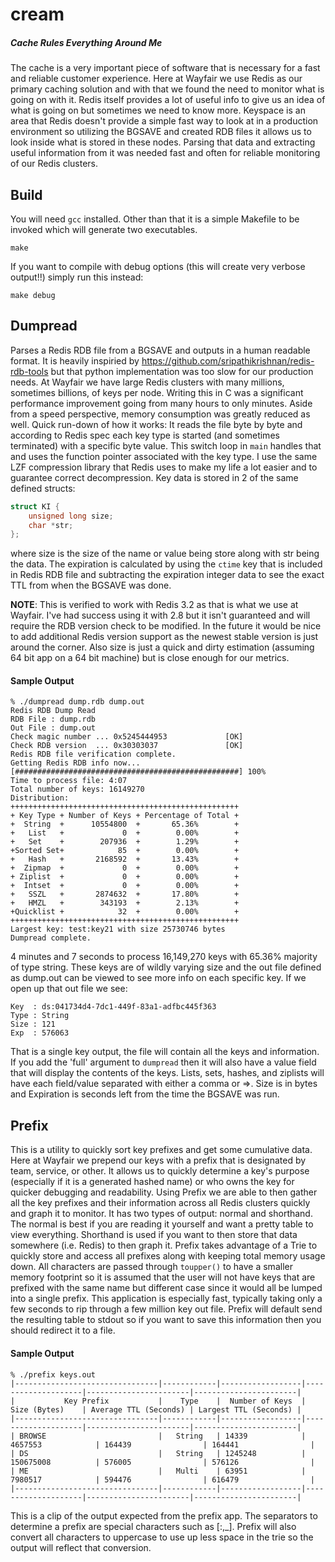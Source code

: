 # cream

##### Cache Rules Everything Around Me

The cache is a very important piece of software that is necessary for a fast 
and reliable customer experience. Here at Wayfair we use Redis as our  primary 
caching solution and with that we found the need to monitor what is going on 
with it. Redis itself provides a lot of useful info to give us  an idea of 
what is going on but sometimes we need to know more. Keyspace is an area that 
Redis doesn't provide a simple fast way to look at in a  production environment
so utilizing the BGSAVE and created RDB files it allows us to look inside what 
is stored in these nodes. Parsing that data  and extracting useful information 
from it was needed fast and often for reliable monitoring of our Redis clusters. 

## Build

You will need `gcc` installed. Other than that it is a simple Makefile to be 
invoked which will generate two executables.

```
make
```

If you want to compile with debug options (this will create very verbose output!!)
simply run this instead:

```
make debug
```

## Dumpread

Parses a Redis RDB file from a BGSAVE and outputs in a human readable format. 
It is heavily inspiried by https://github.com/sripathikrishnan/redis-rdb-tools 
but that python implementation was too slow for our production needs. At 
Wayfair we have large Redis  clusters with many millions, sometimes billions, 
of keys per node. Writing this in C was a significant performance improvement 
going from many hours to  only minutes. Aside from a speed perspective, 
memory consumption was greatly reduced as well.
Quick run-down of how it works: It reads the file byte by byte and according to
Redis spec each key type is started (and sometimes terminated) with a specific
byte value. This switch loop in `main` handles that and uses the function 
pointer associated with the key type. I use the same LZF compression library 
that Redis uses to make my life a lot easier and to guarantee correct 
decompression. Key data is stored in 2 of the same defined structs:

```c
struct KI {
    unsigned long size;
    char *str;
};
```

where size is the size of the name or value being store along with str being 
the data. The expiration is calculated by using the `ctime` key that is included
in Redis RDB file and subtracting the expiration integer data to see the exact
TTL from when the BGSAVE was done. 

**NOTE**: This is verified to work with Redis 3.2 as that is what we use at 
Wayfair. I've had success using it with 2.8 but it isn't guaranteed and will 
require the RDB version check to be modified. In the future it would be nice to
add additional Redis version support as the newest stable version is just around
the corner. Also size is just a quick and dirty estimation (assuming 64 bit app 
on a 64 bit machine) but is close enough for our metrics.

#### Sample Output

```
% ./dumpread dump.rdb dump.out
Redis RDB Dump Read
RDB File : dump.rdb
Out File : dump.out
Check magic number ... 0x5245444953             [OK]
Check RDB version  ... 0x30303037               [OK]
Redis RDB file verification complete.
Getting Redis RDB info now...
[##################################################] 100%
Time to process file: 4:07
Total number of keys: 16149270
Distribution:
+++++++++++++++++++++++++++++++++++++++++++++++++++
+ Key Type + Number of Keys + Percentage of Total +
+  String  +      10554800  +       65.36%        +
+   List   +             0  +        0.00%        +
+   Set    +        207936  +        1.29%        +
+Sorted Set+            85  +        0.00%        +
+   Hash   +       2168592  +       13.43%        +
+  Zipmap  +             0  +        0.00%        +
+ Ziplist  +             0  +        0.00%        +
+  Intset  +             0  +        0.00%        +
+   SSZL   +       2874632  +       17.80%        +
+   HMZL   +        343193  +        2.13%        +
+Quicklist +            32  +        0.00%        +
+++++++++++++++++++++++++++++++++++++++++++++++++++
Largest key: test:key21 with size 25730746 bytes
Dumpread complete.
```

4 minutes and 7 seconds to process 16,149,270 keys with 65.36% majority of type
string. These keys are of wildly varying size and the out file defined as 
dump.out can be viewed to see more info on each specific key. 
If we open up that out file we see:

```
Key  : ds:041734d4-7dc1-449f-83a1-adfbc445f363
Type : String
Size : 121
Exp  : 576063
```

That is a single key output, the file will contain all the keys and information.
If you add the 'full' argument to `dumpread` then it will also have a value 
field that will display the contents of the keys. Lists, sets, hashes, and 
ziplists will have each field/value separated with either a comma or =>. Size is
in bytes and Expiration is seconds left from the time the BGSAVE was run.

## Prefix
This is a utility to quickly sort key prefixes and get some cumulative data. 
Here at Wayfair we prepend our keys with a prefix that is designated by team, 
service, or other. It allows us to quickly determine a key's purpose (especially
if it is a generated hashed name) or who owns the key for quicker debugging and 
readability. Using Prefix we are able to then gather all the key prefixes and 
their information across all Redis clusters quickly and graph it to monitor. It 
has two types of output: normal and shorthand. The normal is best if you are 
reading it yourself and want a pretty table to view everything. Shorthand is 
used if you want to then store that data somewhere (i.e. Redis) to then graph 
it. Prefix takes advantage of a Trie  to quickly store and access all prefixes 
along with keeping total memory usage down. All characters are passed through 
`toupper()` to have a smaller memory footprint so it is assumed that the user 
will not have keys that are prefixed with the same name but different case since
it would all be lumped into a single prefix. This application is especially 
fast, typically taking only a few seconds to rip through a few million key out 
file. Prefix will default send the resulting table to stdout so if you want to 
save this information then you should redirect it to a file.

#### Sample Output

```
% ./prefix keys.out
|--------------------------------|------------|------------------|--------------------|-----------------------|-----------------------|
|           Key Prefix           |    Type    |  Number of Keys  |    Size (Bytes)    | Average TTL (Seconds) | Largest TTL (Seconds) |
|--------------------------------|------------|------------------|--------------------|-----------------------|-----------------------|
| BROWSE                         |   String   | 14339            | 4657553            | 164439                | 164441                |
| DS                             |   String   | 1245248          | 150675008          | 576005                | 576126                |
| ME                             |   Multi    | 63951            | 7980517            | 594476                | 616479                |
|--------------------------------|------------|------------------|--------------------|-----------------------|-----------------------|
```

This is a clip of the output expected from the prefix app. The separators to 
determine a prefix are special characters such as [:,_]. Prefix will also 
convert all characters to uppercase to use up less space in the trie so the 
output will reflect that conversion.
